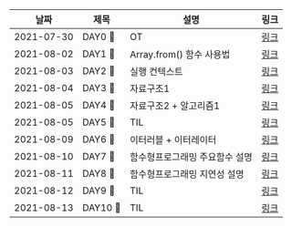 |날짜|제목|설명|링크|
|---|---|---|---|
|2021-07-30|DAY0 🚀|OT|[링크](https://velog.io/@songsong/TIL-%ED%94%84%EB%A1%9C%EA%B7%B8%EB%9E%98%EB%A8%B8%EC%8A%A4-%EB%8D%B0%EB%B8%8C%EC%BD%94%EC%8A%A4-%ED%94%84%EB%A1%A0%ED%8A%B8%EC%97%94%EB%93%9C-DAY0)|
|2021-08-02|DAY1 🚀|Array.from() 함수 사용법|[링크](https://velog.io/@songsong/TIL-DAY1)|
|2021-08-03|DAY2 🚀|실행 컨텍스트|[링크](https://velog.io/@songsong/TIL-DAY2)|
|2021-08-04|DAY3 🚀|자료구조1|[링크](https://velog.io/@songsong/TIL-DAY3)|
|2021-08-05|DAY4 🚀|자료구조2 + 알고리즘1|[링크](https://velog.io/@songsong/TIL-DAY4)|
|2021-08-05|DAY5 🚀|TIL|[링크](https://velog.io/@songsong/TIL-DAY5)|
|2021-08-09|DAY6 🚀|이터러블 + 이터레이터|[링크](https://velog.io/@songsong/TIL-DAY8)|
|2021-08-10|DAY7 🚀|함수형프로그래밍 주요함수 설명|[링크](https://velog.io/@songsong/TIL-DAY9)|
|2021-08-11|DAY8 🚀|함수형프로그래밍 지연성 설명|[링크](https://velog.io/@songsong/TIL-DAY10)|
|2021-08-12|DAY9 🚀|TIL|[링크](https://velog.io/@songsong/TIL-DAY11)|
|2021-08-13|DAY10 🚀|TIL|[링크](https://velog.io/@songsong/TIL-DAY12)|
